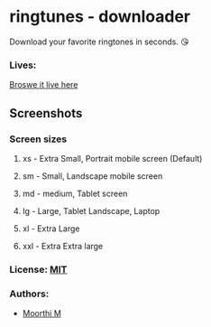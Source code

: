 # ringtunes - downloader

Download your favorite ringtones in seconds. 😘

### Lives:

[Broswe it live here](https://moorthideveloper.github.io/ringtunes-downloader/) 


## Screenshots

### Screen sizes

1. xs - Extra Small, Portrait mobile screen (Default)

2. sm - Small, Landscape mobile screen

3. md - medium, Tablet screen

4. lg - Large, Tablet Landscape, Laptop

5. xl - Extra Large

6. xxl - Extra Extra large

### License: [MIT](/LICENSE)

### Authors:

- [Moorthi M](https://github.com/dashboard)
